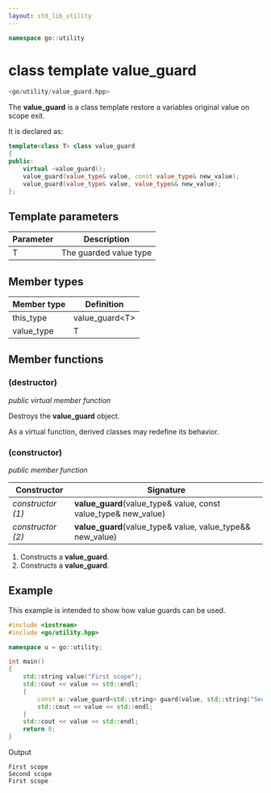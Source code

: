 ```yaml
---
layout: std_lib_utility
---
```


```c++
namespace go::utility
```

# class template value_guard

```c++
<go/utility/value_guard.hpp>
```

The **value_guard** is a class template restore a variables original value on scope exit.

It is declared as:

```c++
template<class T> class value_guard
{
public:
    virtual ~value_guard();
    value_guard(value_type& value, const value_type& new_value);
    value_guard(value_type& value, value_type&& new_value);
};
```

## Template parameters

Parameter | Description
-|-
T | The guarded value type

## Member types

Member type | Definition
-|-
this_type | value_guard\<T>
value_type | T

## Member functions

### (destructor)

*public virtual member function*

Destroys the **value_guard** object.

As a virtual function, derived classes may redefine its behavior.

### (constructor)

*public member function*

Constructor | Signature
-|-
*constructor (1)* | **value_guard**(value_type& value, const value_type& new_value)
*constructor (2)* | **value_guard**(value_type& value, value_type&& new_value)

1. Constructs a **value_guard**.
2. Constructs a **value_guard**.

## Example

This example is intended to show how value guards can be used.

```c++
#include <iostream>
#include <go/utility.hpp>

namespace u = go::utility;

int main()
{
    std::string value("First scope");
    std::cout << value << std::endl;
    {
        const u::value_guard<std::string> guard(value, std::string("Second scope"));
        std::cout << value << std::endl;
    }
    std::cout << value << std::endl;
    return 0;
}
```

Output

```
First scope
Second scope
First scope
```

